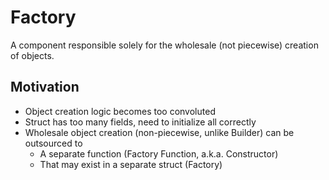 # Factory

A component responsible solely for the wholesale (not piecewise) creation of objects.

## Motivation

* Object creation logic becomes too convoluted
* Struct has too many fields, need to initialize all correctly
* Wholesale object creation (non-piecewise, unlike Builder) can be outsourced to
  * A separate function (Factory Function, a.k.a. Constructor)
  * That may exist in a separate struct (Factory)